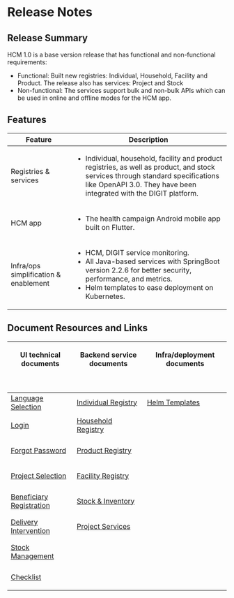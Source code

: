 # Release Notes

## Release Summary&#x20;

HCM 1.0 is a base version release that has functional and non-functional requirements:

* Functional: Built new registries: Individual, Household, Facility and Product. The release also has services: Project and Stock&#x20;
* Non-functional: The services support bulk and non-bulk APIs which can be used in online and offline modes for the HCM app.

## Features

| Feature                               | Description                                                                                                                                                                                                            |
| ------------------------------------- | ---------------------------------------------------------------------------------------------------------------------------------------------------------------------------------------------------------------------- |
| Registries & services                 | <ul><li>Individual, household, facility and product registries, as well as product, and stock services through standard specifications like OpenAPI 3.0. They have been integrated with the DIGIT platform.</li></ul>  |
| HCM app                               | <ul><li>The health campaign Android mobile app built on Flutter.</li></ul>                                                                                                                                             |
| Infra/ops simplification & enablement | <ul><li>HCM, DIGIT service monitoring.</li><li>All Java-based services with SpringBoot version 2.2.6 for better security, performance, and metrics.</li><li>Helm templates to ease deployment on Kubernetes.</li></ul> |

## Document Resources and Links

| <p>UI technical documents</p><p><br></p>                                                                                             | <p>Backend service documents</p><p><br></p>                                                                  | <p>Infra/deployment documents</p><p><br></p>                                                                                                                              |
| ------------------------------------------------------------------------------------------------------------------------------------ | ------------------------------------------------------------------------------------------------------------ | ------------------------------------------------------------------------------------------------------------------------------------------------------------------------- |
| [Language Selection](https://health.digit.org/product/health-campaign-management/hcm-app-user-manual/language-selection)             | [Individual Registry](https://health.digit.org/platform/configuration/hcm-configuration/individual-registry) | [Helm Templates](https://github.com/egovernments/health-campaign-devops/blob/master/deploy-as-code/helm/product-release-charts/Health/dependancy\_chart-health-v1.0.yaml) |
| [Login](https://health.digit.org/product/hcm-app-user-manual/login)                                                                  | [Household Registry](https://health.digit.org/platform/configuration/hcm-configuration/household-registry)   | <p><br></p>                                                                                                                                                               |
| [Forgot Password](https://health.digit.org/product/health-campaign-management/hcm-app-user-manual/forgot-password)                   | [Product Registry](https://health.digit.org/platform/configuration/hcm-configuration/product-registry)       | <p><br></p>                                                                                                                                                               |
| [Project Selection](https://health.digit.org/product/health-campaign-management/hcm-app-user-manual/project-selection)               | [Facility Registry](https://health.digit.org/platform/configuration/hcm-configuration/facility-registry)     | <p><br></p>                                                                                                                                                               |
| [Beneficiary Registration](https://health.digit.org/product/health-campaign-management/hcm-app-user-manual/beneficiary-registration) | [Stock & Inventory](https://health.digit.org/platform/configuration/hcm-configuration/stock-and-inventory)   | <p><br></p>                                                                                                                                                               |
| [Delivery Intervention](https://health.digit.org/product/health-campaign-management/hcm-app-user-manual/delivery-intervention)       | [Project Services](https://health.digit.org/platform/configuration/hcm-configuration/project-services)       | <p><br></p>                                                                                                                                                               |
| [Stock Management](https://health.digit.org/product/health-campaign-management/hcm-app-user-manual/stock-management)                 | <p><br></p>                                                                                                  | <p><br></p>                                                                                                                                                               |
| [Checklist](https://health.digit.org/product/health-campaign-management/hcm-app-user-manual/stock-management)                        | <p><br></p>                                                                                                  | <p><br></p>                                                                                                                                                               |
